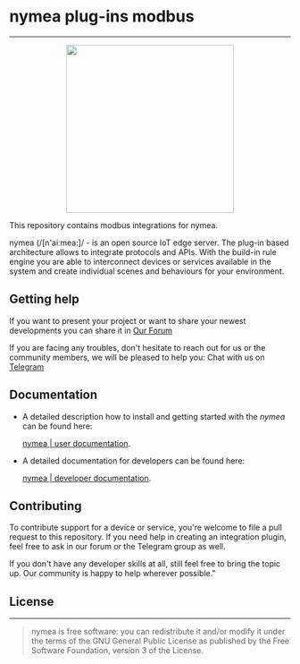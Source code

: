 # nymea plug-ins modbus

--------------------------------------------
<p align="center">
  <a  href="https://nymea.io">
    <img src="https://nymea.io/downloads/img/nymea-logo.svg" width=300>
  </a>
</p>


This repository contains modbus integrations for nymea. 

nymea (/[n'aiːmea:]/ - is an open source IoT edge server. The plug-in based architecture allows to integrate protocols and APIs. With the build-in rule engine you are able to interconnect devices or services available in the system and create individual scenes and behaviours for your environment.


## Getting help

If you want to present your project or want to share your newest developments you can share it in
[Our Forum](https://forum.nymea.io)

If you are facing any troubles, don't hesitate to reach out for us or the community members, we will be pleased to help you:
Chat with us on [Telegram](http://t.me/nymeacommunity)

## Documentation

* A detailed description how to install and getting started with the *nymea* can be found here:

    [nymea | user documentation](https://nymea.io/documentation/users/installation/getting-started).

* A detailed documentation for developers can be found here:

    [nymea | developer documentation](https://nymea.io/documentation/developers/).


## Contributing

To contribute support for a device or service, you're welcome to file a pull request to this repository. If you need help in creating an integration plugin, feel free to ask in our forum or the Telegram group as well.

If you don't have any developer skills at all, still feel free to bring the topic up. Our community is happy to help wherever possible."

## License
--------------------------------------------
> nymea is free software: you can redistribute it and/or modify it under the terms of the GNU General Public License as published by the Free Software Foundation, version 3 of the License.
